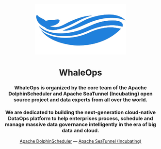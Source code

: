 <p align="center">
<img src="https://github.com/WhaleOps/.github/blob/main/profile/logo.png" width="300">
</p>

<h1 align="center">WhaleOps</h1>

<div align="center" width="100%">
  
  ### WhaleOps is organized by the core team of the Apache DolphinScheduler and Apache SeaTunnel (Incubating) open source project and data experts from all over the world. 
  
  ### We are dedicated to building the next-generation cloud-native DataOps platform to help enterprises process, schedule and manage massive data governance intelligently in the era of big data and cloud.
</div>

<div align="center">
  <a href="https://github.com/apache/dolphinscheduler">Apache DolphinScheduler</a> —
  <a href="https://github.com/apache/incubator-seatunnel">Apache SeaTunnel (Incubating)</a>
</div>
